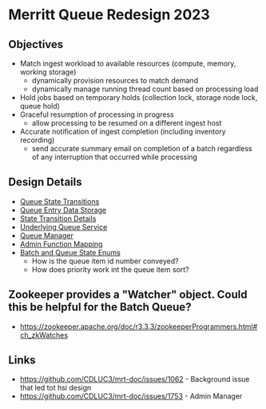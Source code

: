 # Merritt Queue Redesign 2023

## Objectives
- Match ingest workload to available resources (compute, memory, working storage)
  - dynamically provision resources to match demand
  - dynamically manage running thread count based on processing load
- Hold jobs based on temporary holds (collection lock, storage node lock, queue hold)
- Graceful resumption of processing in progress
  - allow processing to be resumed on a different ingest host
- Accurate notification of ingest completion (including inventory recording)
  - send accurate summary email on completion of a batch regardless of any interruption that occurred while processing

## Design Details
- [Queue State Transitions](states.md)
- [Queue Entry Data Storage](data.md)
- [State Transition Details](transition.md)
- [Underlying Queue Service](service.md)
- [Queue Manager](manager.md)
- [Admin Function Mapping](queue-admin.md)
- [Batch and Queue State Enums](https://github.com/CDLUC3/merritt-tinker/tree/main/state-transition)
  - How is the queue item id number conveyed?
  - How does priority work int the queue item sort? 

## Zookeeper provides a "Watcher" object.  Could this be helpful for the Batch Queue?
- https://zookeeper.apache.org/doc/r3.3.3/zookeeperProgrammers.html#ch_zkWatches

## Links
- https://github.com/CDLUC3/mrt-doc/issues/1062 - Background issue that led tot hsi design
- https://github.com/CDLUC3/mrt-doc/issues/1753 - Admin Manager
